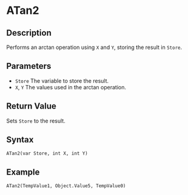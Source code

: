 # ATan2

## Description
Performs an arctan operation using `X` and `Y`, storing the result in `Store`.

## Parameters
- `Store`
The variable to store the result.
- `X`, `Y`
The values used in the arctan operation.

## Return Value
Sets `Store` to the result.

## Syntax
```
ATan2(var Store, int X, int Y)
```

## Example
```
ATan2(TempValue1, Object.Value5, TempValue0)
```